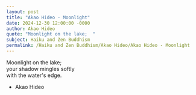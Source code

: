 ```yaml
---
layout: post
title: "Akao Hideo - Moonlight"
date: 2024-12-30 12:00:00 -0000
author: Akao Hideo
quote: "Moonlight on the lake;  "
subject: Haiku and Zen Buddhism
permalink: /Haiku and Zen Buddhism/Akao Hideo/Akao Hideo - Moonlight
---
```


Moonlight on the lake;  
your shadow mingles softly  
with the water's edge.

- Akao Hideo
